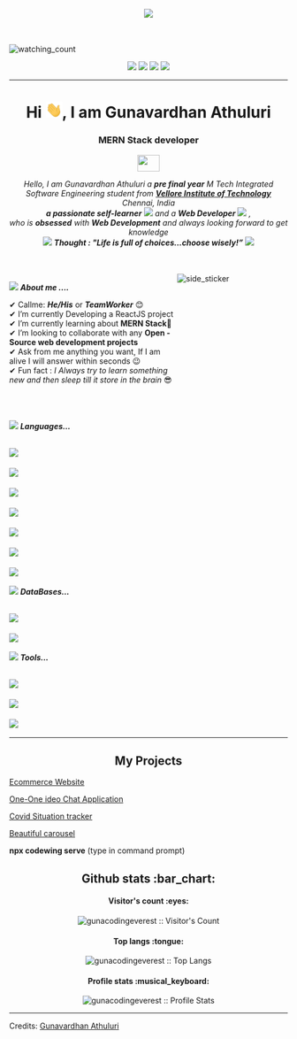 <p align="center">
  <img src="https://github.com/thompsonemerson/thompsonemerson/raw/master/cover-thompson.png" />
</p>

<br>

<p align="left"> 
<img src="https://komarev.com/ghpvc/?username=gunacodingeverest&color=brightgreen" alt="watching_count" />
 </p>
 <p align="center">
<img src="https://img.shields.io/badge/Age-21-blue" />
  <img src="https://img.shields.io/badge/Focus-Web%20Development-brightgreen" />
  <img src="https://img.shields.io/badge/Lives-India-success" />
  <img src="https://img.shields.io/badge/Languages-English%20%26%20Telugu-brightgreen" />
</p>
<hr>
<h1 align="center">Hi <img src="https://raw.githubusercontent.com/ABSphreak/ABSphreak/master/gifs/Hi.gif" width="30px">, I am Gunavardhan Athuluri </h1>
<h3 align="center">MERN Stack developer </h3>
<p align="center">
<a href = "mailto: gunavardhan158@gmail.com"><img align="center" src="https://seeklogo.com/images/G/gmail-new-2020-logo-32DBE11BB4-seeklogo.com.png" height="30" width="40" /></a>
</p>
</p>



<p align="center">
  <em>
    Hello, I am Gunavardhan Athuluri a <b>pre final year</b> M Tech Integrated Software Engineering student from <a href="https://chennai.vit.ac.in/"> <b>Vellore Institute of Technology</b>  </a>Chennai, India<br>
    <b>a passionate self-learner</b> <img src="https://github.com/TheDudeThatCode/TheDudeThatCode/blob/master/Assets/Developer.gif" width="30px"> and a <b>Web Developer</b>&nbsp;<img src="https://github.com/TheDudeThatCode/TheDudeThatCode/blob/master/Assets/Designer.gif" width="36px">&nbsp,<br>who is <b>obsessed</b>
    with <b>Web Development</b> and always looking forward to get knowledge
  </em> 
  <br>
  <img src="https://media.giphy.com/media/gH3LO09IOiZIqePwv9/giphy.gif" width="50" /> <b><i align="center">Thought : "Life is full of choices…choose wisely!”</i></b> <img src="https://media.giphy.com/media/qjqUcgIyRjsl2/giphy.gif" width="50" />
</p>
<br><br>
<img align="right" width=200px height=200px alt="side_sticker" src="https://media.giphy.com/media/TEnXkcsHrP4YedChhA/giphy.gif" />

<img src="https://media.giphy.com/media/iY8CRBdQXODJSCERIr/giphy.gif" width="30px">&nbsp;***About me ....***

✔ Callme: ***He/His*** or ***TeamWorker*** 😊 <br>
✔ I’m currently Developing a ReactJS project<br>
✔ I’m currently learning about **MERN Stack**🥰<br>
✔ I’m looking to collaborate with any **Open - Source web development projects**<br>
✔ Ask from me anything you want, If I am alive I will answer within seconds 😉<br>
✔ Fun fact : *I Always try to learn something new and then sleep till it store in the brain* 😎<br><br><br><br>
 

<img src="https://media.giphy.com/media/iY8CRBdQXODJSCERIr/giphy.gif" width="30px">&nbsp;***Languages...***
<p align="left">
  
 
  <code> <img height="50" src="https://www.vectorlogo.zone/logos/reactjs/reactjs-icon.svg"> </code>
   <code> <img height="50" src="https://www.vectorlogo.zone/logos/nodejs/nodejs-icon.svg"> </code>
   <code> <img height="50" src="https://www.vectorlogo.zone/logos/w3_html5/w3_html5-icon.svg"> </code>
   <code> <img height="50" src="https://www.vectorlogo.zone/logos/netlifyapp_watercss/netlifyapp_watercss-ar21.svg"> </code>
   <code> <img height="50" src="https://www.vectorlogo.zone/logos/javascript/javascript-icon.svg"> </code>
  <code> <img height="50" src="https://www.vectorlogo.zone/logos/python/python-icon.svg"> </code>
   <code> <img height="50" src="https://www.vectorlogo.zone/logos/typescriptlang/typescriptlang-icon.svg"> </code>
  
  
  <img src="https://media.giphy.com/media/iY8CRBdQXODJSCERIr/giphy.gif" width="30px">&nbsp;***DataBases...***
<p align="left">
  
  
   <code> <img height="50" src="https://www.vectorlogo.zone/logos/mongodb/mongodb-icon.svg"> </code>
  <code> <img height="50" src="https://www.vectorlogo.zone/logos/firebase/firebase-icon.svg"> </code>
  
  
  <img src="https://media.giphy.com/media/iY8CRBdQXODJSCERIr/giphy.gif" width="30px">&nbsp;***Tools...***
<p align="left">
  
  
  <code> <img height="50" src="https://www.vectorlogo.zone/logos/visualstudio_code/visualstudio_code-icon.svg"> </code>
  <code> <img height="50" src="https://www.vectorlogo.zone/logos/github/github-icon.svg"> </code>
   <code> <img height="50" src="https://www.vectorlogo.zone/logos/git-scm/git-scm-icon.svg"> </code>
   
  
  
  <hr>
  <p align="center">
  
<h2 align="center">My Projects</h2>

[Ecommerce Website](https://guna-online-store.herokuapp.com/)


[One-One ideo Chat Application](https://one-to-one-meet.herokuapp.com/)


[Covid Situation tracker](https://covid-situation-tracker.netlify.app/)


[Beautiful carousel](https://eager-goldwasser-92bd78.netlify.app/)


<b>npx codewing serve</b>  (type in command prompt)


  
<h2 align="center">Github stats :bar_chart:</h2>

<h4 align="center">Visitor's count :eyes:</h4>

<p align="center"><img src="https://profile-counter.glitch.me/{gunacodingeverest}/count.svg" alt="gunacodingeverest :: Visitor's Count" /></p>

<h4 align="center">Top langs :tongue:</h4>

<p align="center"><img src="https://github-readme-stats.vercel.app/api/top-langs/?username=gunacodingeverest&langs_count=10&theme=tokyonight&layout=compact" alt="gunacodingeverest :: Top Langs" /></p>

<h4 align="center">Profile stats :musical_keyboard:</h4>

<p align="center"><img src="https://github-readme-stats.vercel.app/api?username=gunacodingeverest&show_icons=true&theme=synthwave" alt="gunacodingeverest :: Profile Stats" /></p>


-----
Credits: [Gunavardhan Athuluri](https://github.com/gunacodingeverest)


